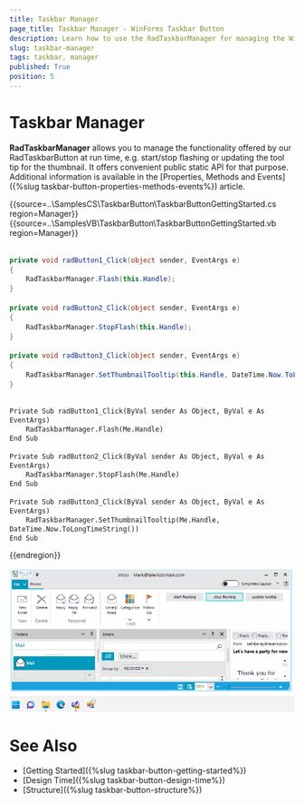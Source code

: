 ```yaml
---
title: Taskbar Manager
page_title: Taskbar Manager - WinForms Taskbar Button
description: Learn how to use the RadTaskbarManager for managing the WinForms Taskbar Button.  
slug: taskbar-manager
tags: taskbar, manager 
published: True
position: 5  
---
```


# Taskbar Manager  

**RadTaskbarManager** allows you to manage the functionality offered by our RadTaskbarButton at run time, e.g. start/stop flashing or updating the tool tip for the thumbnail. It offers convenient public static API for that purpose. Additional information is available in the [Properties, Methods and Events]({%slug taskbar-button-properties-methods-events%}) article. 

{{source=..\SamplesCS\TaskbarButton\TaskbarButtonGettingStarted.cs region=Manager}} 
{{source=..\SamplesVB\TaskbarButton\TaskbarButtonGettingStarted.vb region=Manager}}

````C#

private void radButton1_Click(object sender, EventArgs e)
{
    RadTaskbarManager.Flash(this.Handle);
}

private void radButton2_Click(object sender, EventArgs e)
{
    RadTaskbarManager.StopFlash(this.Handle);
}

private void radButton3_Click(object sender, EventArgs e)
{
    RadTaskbarManager.SetThumbnailTooltip(this.Handle, DateTime.Now.ToLongTimeString());
}

````
````VB.NET

Private Sub radButton1_Click(ByVal sender As Object, ByVal e As EventArgs)
    RadTaskbarManager.Flash(Me.Handle)
End Sub

Private Sub radButton2_Click(ByVal sender As Object, ByVal e As EventArgs)
    RadTaskbarManager.StopFlash(Me.Handle)
End Sub

Private Sub radButton3_Click(ByVal sender As Object, ByVal e As EventArgs)
    RadTaskbarManager.SetThumbnailTooltip(Me.Handle, DateTime.Now.ToLongTimeString())
End Sub

````

{{endregion}}

![WinForms TaskbarButton Manager](images/taskbar-manager001.gif)
 

# See Also

* [Getting Started]({%slug taskbar-button-getting-started%})
* [Design Time]({%slug taskbar-button-design-time%}) 
* [Structure]({%slug taskbar-button-structure%}) 
 
        
